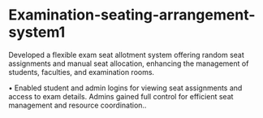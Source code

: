 # Examination-seating-arrangement-system1
Developed a flexible exam seat allotment system offering random seat assignments and manual seat allocation, enhancing
the management of students, faculties, and examination rooms.

• Enabled student and admin logins for viewing seat assignments and access to exam details. Admins gained full control
for efficient seat management and resource coordination..
